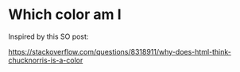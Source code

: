 # Which color am I
Inspired by this SO post:

https://stackoverflow.com/questions/8318911/why-does-html-think-chucknorris-is-a-color
